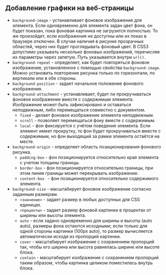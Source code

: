 ## Добавление графики на веб-страницы
* `background-image` - устанавливает фоновое изображение для элемента. Если одновременно для элемента задан цвет фона, он будет показан, пока фоновая картинка не загрузится полностью. То же произойдет, если изображения не доступны или их показ в браузере отключен. В случае наличия в рисунке прозрачных областей, через них будет проглядывать фоновый цвет. В CSS3 допустимо указывать несколько фоновых изображений, перечисляя их параметры через запятую. Путь указывается внутри `url()`.
* `background-repeat` - определяет, как будет повторяться фоновое изображение, установленное с помощью свойства `background-image`. Можно установить повторение рисунка только по горизонтали, по вертикали или в обе стороны. 
* `background-position` - задает начальное положение фонового изображения.
* `background-attachment` - устанавливает, будет ли прокручиваться фоновое изображение вместе с содержимым элемента. Изображение может быть зафиксировано и оставаться неподвижным, либо перемещаться совместно с документом.
    * `fixed` - делает фоновое изображение элемента неподвижным.
    * `scroll` - позволяет перемещаться фону вместе с содержимым.
    * `local` - фон фиксируется с учётом поведения элемента. Если элемент имеет прокрутку, то фон будет прокручиваться вместе с содержимым, но фон выходящий за рамки элемента остаётся на месте.
* `background-origin` - определяет область позиционирования фонового рисунка.
    * `padding-box` - фон позиционируется относительно края элемента с учетом толщины границы.
    * `border-box` - фон позиционируется относительно границы, при этом линия границы может перекрывать изображение.
    * `content-box ` - фон позиционируется относительно содержимого элемента.
* `background-size` - масштабирует фоновое изображение согласно заданным размерам.
    * `<значение>` - задает размер в любых доступных для CSS единицах.
    * `<проценты>` - задает размер фоновой картинки в процентах от ширины или высоты элемента.
    * `auto` - если задано одновременно для ширины и высоты (auto auto), размеры фона остаются исходными; если только для одной стороны картинки (100px auto), то размер вычисляется автоматически исходя из пропорций картинки.
    * `cover` - масштабирует изображение с сохранением пропорций так, чтобы его ширина или высота равнялась ширине или высоте блока.
    * `contain` - масштабирует изображение с сохранением пропорций таким образом, чтобы картинка целиком поместилась внутрь блока.
